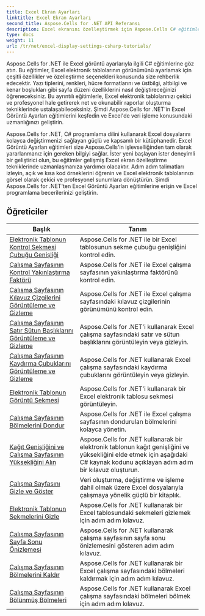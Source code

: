 ```yaml
---
title: Excel Ekran Ayarları
linktitle: Excel Ekran Ayarları
second_title: Aspose.Cells for .NET API Referansı
description: Excel ekranını özelleştirmek için Aspose.Cells C# eğitimlerine göz atın. Yazı tiplerini, renkleri, formatları değiştirin ve ilgi çekici raporlar oluşturun.
type: docs
weight: 11
url: /tr/net/excel-display-settings-csharp-tutorials/
---
```

Aspose.Cells for .NET ile Excel görüntü ayarlarıyla ilgili C# eğitimlerine göz atın. Bu eğitimler, Excel elektronik tablolarının görünümünü ayarlamak için çeşitli özellikler ve özelleştirme seçenekleri konusunda size rehberlik edecektir. Yazı tiplerini, renkleri, hücre formatlarını ve üstbilgi, altbilgi ve kenar boşlukları gibi sayfa düzeni özelliklerini nasıl değiştireceğinizi öğreneceksiniz. Bu ayrıntılı eğitimlerle, Excel elektronik tablolarınızı çekici ve profesyonel hale getirerek net ve okunabilir raporlar oluşturma tekniklerinde ustalaşabileceksiniz. Şimdi Aspose.Cells for .NET'in Excel Görüntü Ayarları eğitimlerini keşfedin ve Excel'de veri işleme konusundaki uzmanlığınızı geliştirin.

Aspose.Cells for .NET, C# programlama dilini kullanarak Excel dosyalarını kolayca değiştirmenizi sağlayan güçlü ve kapsamlı bir kütüphanedir. Excel Görüntü Ayarları eğitimleri size Aspose.Cells'in işlevselliğinden tam olarak yararlanmanız için gereken bilgiyi sağlar. İster yeni başlayan ister deneyimli bir geliştirici olun, bu eğitimler gelişmiş Excel ekran özelleştirme tekniklerinde uzmanlaşmanıza yardımcı olacaktır. Adım adım talimatları izleyin, açık ve kısa kod örneklerini öğrenin ve Excel elektronik tablolarınızı görsel olarak çekici ve profesyonel sunumlara dönüştürün. Şimdi Aspose.Cells for .NET'ten Excel Görüntü Ayarları eğitimlerine erişin ve Excel programlama becerilerinizi geliştirin.

## Öğreticiler 
| Başlık | Tanım |
| --- | --- |
| [Elektronik Tablonun Kontrol Sekmesi Çubuğu Genişliği](./control-tab-bar-width-of-spreadsheet/) | Aspose.Cells for .NET ile bir Excel tablosunun sekme çubuğu genişliğini kontrol edin. |  
| [Çalışma Sayfasının Kontrol Yakınlaştırma Faktörü](./controll-zoom-factor-of-worksheet/) | Aspose.Cells for .NET ile Excel çalışma sayfasının yakınlaştırma faktörünü kontrol edin. |  
| [Çalışma Sayfasının Kılavuz Çizgilerini Görüntüleme ve Gizleme](./display-and-hide-gridlines-of-worksheet/) | Aspose.Cells for .NET ile Excel çalışma sayfasındaki kılavuz çizgilerinin görünümünü kontrol edin. |  
| [Çalışma Sayfasının Satır Sütun Başlıklarını Görüntüleme ve Gizleme](./display-and-hide-row-column-headers-of-worksheet/) | Aspose.Cells for .NET'i kullanarak Excel çalışma sayfasındaki satır ve sütun başlıklarını görüntüleyin veya gizleyin. |  
| [Çalışma Sayfasının Kaydırma Çubuklarını Görüntüleme ve Gizleme](./display-and-hide-scroll-bars-of-worksheet/) | Aspose.Cells for .NET kullanarak Excel çalışma sayfasındaki kaydırma çubuklarını görüntüleyin veya gizleyin. |  
| [Elektronik Tablonun Görüntü Sekmesi](./display-tab-of-spreadsheet/) | Aspose.Cells for .NET'i kullanarak bir Excel elektronik tablosu sekmesi görüntüleyin. |  
| [Çalışma Sayfasının Bölmelerini Dondur](./freeze-panes-of-worksheet/) | Aspose.Cells for .NET ile Excel çalışma sayfasının dondurulan bölmelerini kolayca yönetin. |  
| [Kağıt Genişliğini ve Çalışma Sayfasının Yüksekliğini Alın](./get-paper-width-and-height-of-worksheet/) | Aspose.Cells for .NET kullanarak bir elektronik tablonun kağıt genişliğini ve yüksekliğini elde etmek için aşağıdaki C# kaynak kodunu açıklayan adım adım bir kılavuz oluşturun. |  
| [Çalışma Sayfasını Gizle ve Göster](./hide-and-unhide-worksheet/) | Veri oluşturma, değiştirme ve işleme dahil olmak üzere Excel dosyalarıyla çalışmaya yönelik güçlü bir kitaplık. |  
| [Elektronik Tablonun Sekmelerini Gizle](./hide-tabs-of-spreadsheet/) | Aspose.Cells for .NET kullanarak bir Excel tablosundaki sekmeleri gizlemek için adım adım kılavuz. |  
| [Çalışma Sayfasının Sayfa Sonu Önizlemesi](./page-break-preview-of-worksheet/) | Aspose.Cells for .NET kullanarak çalışma sayfasının sayfa sonu önizlemesini gösteren adım adım kılavuz. |  
| [Çalışma Sayfasının Bölmelerini Kaldır](./remove-panes-of-worksheet/) | Aspose.Cells for .NET kullanarak bir Excel çalışma sayfasındaki bölmeleri kaldırmak için adım adım kılavuz. |  
| [Çalışma Sayfasının Bölünmüş Bölmeleri](./split-panes-of-worksheet/) | Aspose.Cells for .NET kullanarak Excel çalışma sayfasındaki bölmeleri bölmek için adım adım kılavuz. |  